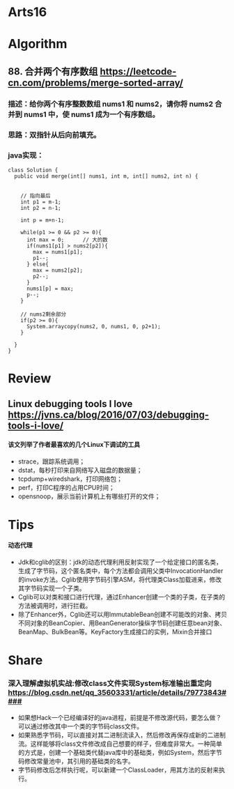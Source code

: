 Arts16
===

# Algorithm
## 88. 合并两个有序数组  <https://leetcode-cn.com/problems/merge-sorted-array/>
### 描述：给你两个有序整数数组 nums1 和 nums2，请你将 nums2 合并到 nums1 中，使 nums1 成为一个有序数组。
### 思路：双指针从后向前填充。
### java实现：
	class Solution {
      public void merge(int[] nums1, int m, int[] nums2, int n) {


        // 指向最后
        int p1 = m-1;
        int p2 = n-1;

        int p = m+n-1;

        while(p1 >= 0 && p2 >= 0){
          int max = 0;		// 大的数
          if(nums1[p1] > nums2[p2]){
            max = nums1[p1];
            p1--;
          } else{
            max = nums2[p2];
            p2--;
          }
          nums1[p] = max;
          p--;
        }

        // nums2剩余部分
        if(p2 >= 0){
          System.arraycopy(nums2, 0, nums1, 0, p2+1);
        }

      }
  	}
	
# Review
## Linux debugging tools I love <https://jvns.ca/blog/2016/07/03/debugging-tools-i-love/>  
#### 该文列举了作者最喜欢的几个Linux下调试的工具
 - strace，跟踪系统调用；
 - dstat，每秒打印来自网络写入磁盘的数据量；
 - tcpdump+wiredshark，打印网络包；
 - perf，打印C程序的占用CPU时间；
 - opensnoop，展示当前计算机上有哪些打开的文件；


# Tips
#### 动态代理
 - Jdk和cglib的区别：jdk的动态代理利用反射实现了一个给定接口的匿名类，生成了字节码，这个匿名类中，每个方法都会调用父类中InvocationHandler的invoke方法。Cglib使用字节码引擎ASM，将代理类Class加载进来，修改其字节码实现一个子类。
 - Cglib可以对类和接口进行代理，通过Enhancer创建一个类的子类，在子类的方法被调用时，进行拦截。
 - 除了Enhancer外，Cglib还可以用ImmutableBean创建不可能改的对象、拷贝不同对象的BeanCopier、用BeanGenerator操纵字节码创建任意bean对象、BeanMap、BulkBean等。KeyFactory生成接口的实例，Mixin合并接口



# Share
### 深入理解虚拟机实战:修改class文件实现System标准输出重定向 https://blog.csdn.net/qq_35603331/article/details/79773843####
 - 如果想Hack一个已经编译好的java进程，前提是不修改源代码，要怎么做？可以通过修改其中一个类的字节码class文件。
 - 如果熟悉字节码，可以直接对其二进制流读入，然后修改再保存成新的二进制流。这样能够将class文件修改成自己想要的样子，但难度非常大。一种简单的方式是，创建一个基础类代替java库中的基础类，例如System，然后字节码修改常量池中，其引用的基础类的名字。
 - 字节码修改后怎样执行呢，可以新建一个ClassLoader，用其方法的反射来执行。


